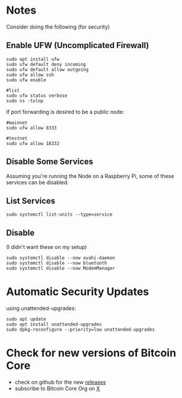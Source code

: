 # Notes
Consider doing the following (for security)

## Enable UFW (Uncomplicated Firewall) 
```
sudo apt install ufw
sudo ufw default deny incoming
sudo ufw default allow outgoing
sudo ufw allow ssh
sudo ufw enable

#list
sudo ufw status verbose
sudo ss -tulnp
```

If port forwarding is desired to be a public node:
```
#mainnet
sudo ufw allow 8333

#testnet
sudo ufw allow 18332
```

## Disable Some Services
Assuming you're running the Node on a Raspberry Pi, some of these services can be disabled.

## List Services
```
sudo systemctl list-units --type=service
```

## Disable
(I didn't want these on my setup)
```
sudo systemctl disable --now avahi-daemon
sudo systemctl disable --now bluetooth
sudo systemctl disable --now ModemManager
```

# Automatic Security Updates

using unattended-upgrades:
```
sudo apt update
sudo apt install unattended-upgrades
sudo dpkg-reconfigure --priority=low unattended-upgrades
```

# Check for new versions of Bitcoin Core

- check on github for the new [releases](https://github.com/bitcoin/bitcoin/releases)
- subscribe to Bitcoin Core Org on [X](https://x.com/bitcoincoreorg)